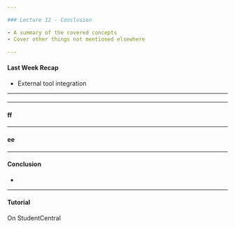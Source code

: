 ```yaml
---

### Lecture 12 - Conclusion

- A summary of the covered concepts
- Cover other things not mentioned elsewhere

---
```


#### Last Week Recap

- External tool integration




---

#### 







---

#### ff





---

#### ee






---

#### Conclusion

- 

---

#### Tutorial

On StudentCentral
